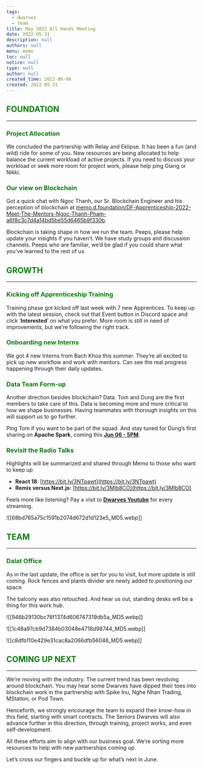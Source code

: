 ```yaml
---
tags: 
  - dwarves
  - team
title: May 2022 All Hands Meeting
date: 2022-05-31
description: null
authors: null
menu: memo
toc: null
notice: null
type: null
author: null
created_time: 2022-06-06
created: 2022-05-31
---
```


## <span style='color:green'>FOUNDATION</span> 

---

### <span style='color:green'>**Project Allocation**</span>

We concluded the partnership with Relay and Eklipse. It has been a fun (and wild) ride for some of you. New resources are being allocated to help balance the current workload of active projects. If you need to discuss your workload or seek more room for project work, please help ping Giang or Nikki.

### <span style='color:green'>**Our view on Blockchain**</span>

Got a quick chat with Ngoc Thanh, our Sr. Blockchain Engineer and his perception of blockchain at [memo.d.foundation/DF-Apprenticeship-2022-Meet-The-Mentors-Ngoc-Thanh-Pham-a6f8c3c7d4a14bd5be55d6465b9f330b](https://memo.d.foundation/DF-Apprenticeship-2022-Meet-The-Mentors-Ngoc-Thanh-Pham-a6f8c3c7d4a14bd5be55d6465b9f330b).

Blockchain is taking shape in how we run the team. Peeps, please help update your insights if you haven’t. We have study groups and discussion channels. Peeps who are familiar, we’d be glad if you could share what you’ve learned to the rest of us.


## <span style='color:green'>GROWTH</span>

---

### <span style='color:green'>**Kicking off Apprenticeship Training**</span>

Training phase got kicked off last week with 7 new Apprentices. To keep up with the latest session, check out that Event button in Discord space and click ‘**Interested**’ on what you prefer. More room is still in need of improvements, but we’re following the right track.

### <span style='color:green'>**Onboarding new Interns**</span>

We got 4 new Interns from Bach Khoa this summer. They’re all excited to pick up new workflow and work with mentors. Can see the real progress happening through their daily updates. 

### <span style='color:green'>**Data Team Form-up**</span>

Another direction besides blockchain? Data. Tom and Dung are the first members to take care of this. Data is becoming more and more critical to how we shape businesses. Having teammates with thorough insights on this will support us to go further.

Ping Tom if you want to be part of the squad. And stay tuned for Dung’s first sharing on **Apache Spark**, coming this **[Jun 06 - 5PM](https://discord.com/events/462663954813157376/983032897567084634)**.

### <span style='color:green'>**Revisit the Radio Talks**</span>

Highlights will be summarized and shared through Memo to those who want to keep up

* **React 18**: [https://bit.ly/3NTpawt](https://bit.ly/3NTpawt)
* **Remix versus Next.js:** [https://bit.ly/3Mlb8CO](https://bit.ly/3Mlb8CO)

Feels more like listening? Pay a visit to **[Dwarves Youtube](http://www.youtube.com/channel/UC_SyzGLf6wiqctQFsRI_frw)** for every streaming.


![[68bd765a75c1591b2074d672d1d123e5_MD5.webp]]


## <span style='color:green'>TEAM</span>

---

### <span style='color:green'>**Dalat Office**</span>

<!-- column_list 306d318e-c71f-4304-8eb2-44564b25e219 -->

<!-- column 83be563e-c23b-41e6-9dbc-077eb4ffa0bc -->

As in the last update, the office is set for you to visit, but more update is still coming. Rock fences and plants divider are newly added to positioning our space. 

The balcony was also retouched. And hear us out, standing desks will be a thing for this work hub.

<!-- column a0c9816d-aef7-4aad-877d-d537b3bd69f6 -->

![[946b29130bc76f1374d606747319db5a_MD5.webp]]


<!-- column_list e32178f8-b9d7-47e8-bd6d-9b7d0c90bfe7 -->

<!-- column 1c132290-07eb-48bf-9c07-2641023404af -->

![[1c48a97cb9d7384b03048e4718d98744_MD5.webp]]

<!-- column c67646d1-b9cd-4212-8810-787f2eba9679 -->

![[c8dfb110e429e31cac8a2066dfb56046_MD5.webp]]


## <span style='color:green'>COMING UP NEXT</span>

---

We’re moving with the industry. The current trend has been revolving around blockchain. You may hear some Dwarves have dipped their toes into blockchain work in the partnership with Spike Inu, Nghe Nhan Trading, MStation, or Pod Town. 

Henceforth, we strongly encourage the team to expand their know-how in this field, starting with smart contracts. The Seniors Dwarves will also advance further in this direction, through training, project works, and even self-development. 

All these efforts aim to align with our business goal. We’re sorting more resources to help with new partnerships coming up.

Let’s cross our fingers and buckle up for what’s next in June. 

